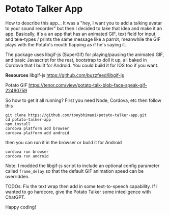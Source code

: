 # Potato Talker App
How to describe this app... It was a "hey, I want you to add a talking avatar to your sound recorder" but then I decided to take that idea and make it an app. Basically, it's a an app that has an animated GIF, text field for input, and tele-types / prints the same message like a parrot, meanwhile the GIF plays with the Potato's mouth flapping as if he's saying it.

The package uses libgif-js (SuperGif) for playing/pausing the animated GIF, and basic Javascript for the rest, bootstrap to doll it up, all baked in Cordova that I built for Android. You could build it for IOS too if you want.

**Resources**
libgif-js
https://github.com/buzzfeed/libgif-js

Potato GIF
https://tenor.com/view/potato-talk-blob-face-speak-gif-22490759

So how to get it all running? First you need Node, Cordova, etc then follow this
```
git clone https://github.com/tonybhimani/potato-talker-app.git
cd potato-talker-app
npm install
cordova platform add browser
cordova platform add android

```

then you can run it in the browser or build it for Android

```
cordova run browser
cordova run android
```

Note: I modded the libgif-js script to include an optional config parameter called `frame_delay` so that the default GIF animation speed can be overridden.

TODOs: Fix the text wrap then add in some text-to-speech capability. If I wanted to go hardcore, give the Potato Talker some inteeligence with ChatGPT.

Happy coding!